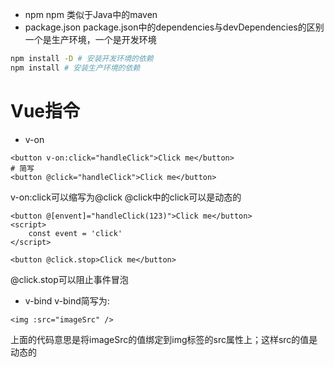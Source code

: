 * npm
npm 类似于Java中的maven
* package.json
package.json中的dependencies与devDependencies的区别
一个是生产环境，一个是开发环境
```bash
npm install -D # 安装开发环境的依赖
npm install # 安装生产环境的依赖
```
# Vue指令
* v-on
```vue
<button v-on:click="handleClick">Click me</button> 
# 简写
<button @click="handleClick">Click me</button> 
```
v-on:click可以缩写为@click
@click中的click可以是动态的
```vue
<button @[envent]="handleClick(123)">Click me</button> 
<script>
    const event = 'click'
</script>
```
```
<button @click.stop>Click me</button>
```
@click.stop可以阻止事件冒泡

* v-bind
v-bind简写为:
```vue
<img :src="imageSrc" />
```
上面的代码意思是将imageSrc的值绑定到img标签的src属性上；这样src的值是动态的
